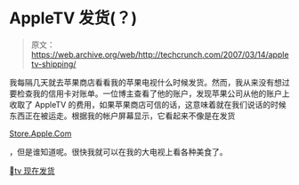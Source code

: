 # AppleTV 发货(？)

> 原文：<https://web.archive.org/web/http://techcrunch.com/2007/03/14/appletv-shipping/>

我每隔几天就去苹果商店看看我的苹果电视什么时候发货。然而，我从来没有想过要检查我的信用卡对账单。一位博主查看了他的账户，发现苹果公司从他的账户上收取了 AppleTV 的费用，如果苹果商店可信的话，这意味着就在我们说话的时候东西正在被运走。根据我的帐户屏幕显示，它看起来不像是在发货

[Store.Apple.Com](https://web.archive.org/web/20151001135534/http://store.apple.com/1-800-MY-APPLE/WebObjects/AppleStore)

，但是谁知道呢。很快我就可以在我的大电视上看各种美食了。

[tv 现在发货](https://web.archive.org/web/20151001135534/http://gwhiz.wordpress.com/2007/03/13/%EF%A3%BFtv/)